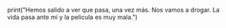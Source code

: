 print("Hemos salido a ver que pasa, una vez más. Nos vamos a drogar. La vida pasa ante mí y la pelicula es muy mala.")
